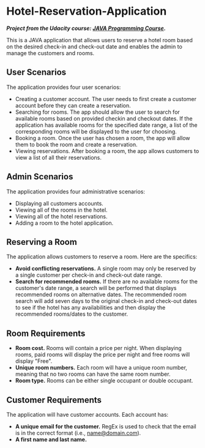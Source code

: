 # Hotel-Reservation-Application
***Project from the Udacity course: [JAVA Programming Course](https://www.udacity.com/course/java-programming-nanodegree--nd079).***

This is a JAVA application that allows users to reserve a hotel room based on the desired check-in and check-out date and enables the admin to manage the customers and rooms.


## User Scenarios
The application provides four user scenarios:
- Creating a customer account. The user needs to first create a customer account before they can create a reservation.
- Searching for rooms. The app should allow the user to search for available rooms based on provided checkin and checkout dates. If the application has available rooms for the specified date range, a list of the corresponding rooms will be displayed to the user for choosing.
- Booking a room. Once the user has chosen a room, the app will allow them to book the room and create a reservation.
- Viewing reservations. After booking a room, the app allows customers to view a list of all their reservations.
## Admin Scenarios
The application provides four administrative scenarios:
- Displaying all customers accounts.
- Viewing all of the rooms in the hotel.
- Viewing all of the hotel reservations.
- Adding a room to the hotel application.
## Reserving a Room
The application allows customers to reserve a room. Here are the specifics:
- **Avoid conflicting reservations.** A single room may only be reserved by a single customer per check-in and check-out date range.
- **Search for recommended rooms.** If there are no available rooms for the customer's date range, a search will be performed that displays recommended rooms on alternative dates. The recommended room search will add seven days to the original check-in and check-out dates to see if the hotel has any availabilities and then display the recommended rooms/dates to the customer.
## Room Requirements
- **Room cost.** Rooms will contain a price per night. When displaying rooms, paid rooms will display the price per night and free rooms will display "Free".
- **Unique room numbers.** Each room will have a unique room number, meaning that no two rooms can have the same room number.
- **Room type.** Rooms can be either single occupant or double occupant.
## Customer Requirements
The application will have customer accounts. Each account has:
- **A unique email for the customer.** RegEx is used to check that the email is in the correct format (i.e., name@domain.com).
- **A first name and last name.**
